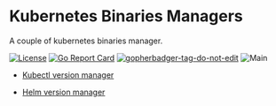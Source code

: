 # Kubernetes Binaries Managers
A couple of kubernetes binaries manager.

[![License](https://img.shields.io/github/license/little-angry-clouds/kubernetes-binaries-managers.svg)](https://github.com/little-angry-clouds/kubernetes-binaries-managers/blob/master/LICENSE)
[![Go Report Card](https://goreportcard.com/badge/github.com/little-angry-clouds/kubernetes-binaries-managers)](https://goreportcard.com/report/github.com/little-angry-clouds/kubernetes-binaries-managers)
<a href='https://github.com/jpoles1/gopherbadger' target='_blank'>![gopherbadger-tag-do-not-edit](https://img.shields.io/badge/Go%20Coverage-85%25-brightgreen.svg?longCache=true&style=flat)</a>
![Main](https://github.com/little-angry-clouds/kubernetes-binaries-managers/workflows/Main/badge.svg)

- [Kubectl version manager](./cmd/kbenv/README.md)

- [Helm version manager](./cmd/helmenv/README.md)
